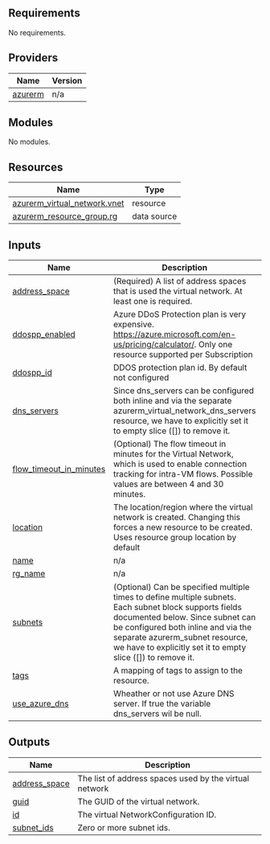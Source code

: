 ## Requirements

No requirements.

## Providers

| Name | Version |
|------|---------|
| <a name="provider_azurerm"></a> [azurerm](#provider\_azurerm) | n/a |

## Modules

No modules.

## Resources

| Name | Type |
|------|------|
| [azurerm_virtual_network.vnet](https://registry.terraform.io/providers/hashicorp/azurerm/latest/docs/resources/virtual_network) | resource |
| [azurerm_resource_group.rg](https://registry.terraform.io/providers/hashicorp/azurerm/latest/docs/data-sources/resource_group) | data source |

## Inputs

| Name | Description | Type | Default | Required |
|------|-------------|------|---------|:--------:|
| <a name="input_address_space"></a> [address\_space](#input\_address\_space) | (Required) A list of address spaces that is used the virtual network. At least one is required. | `list(string)` | n/a | yes |
| <a name="input_ddospp_enabled"></a> [ddospp\_enabled](#input\_ddospp\_enabled) | Azure DDoS Protection plan is very expensive. https://azure.microsoft.com/en-us/pricing/calculator/. Only one resource supported per Subscription | `bool` | `false` | no |
| <a name="input_ddospp_id"></a> [ddospp\_id](#input\_ddospp\_id) | DDOS protection plan id. By default not configured | `string` | `null` | no |
| <a name="input_dns_servers"></a> [dns\_servers](#input\_dns\_servers) | Since dns\_servers can be configured both inline and via the separate azurerm\_virtual\_network\_dns\_servers resource, we have to explicitly set it to empty slice ([]) to remove it. | `list(string)` | `[]` | no |
| <a name="input_flow_timeout_in_minutes"></a> [flow\_timeout\_in\_minutes](#input\_flow\_timeout\_in\_minutes) | (Optional) The flow timeout in minutes for the Virtual Network, which is used to enable connection tracking for intra-VM flows. Possible values are between 4 and 30 minutes. | `string` | `4` | no |
| <a name="input_location"></a> [location](#input\_location) | The location/region where the virtual network is created. Changing this forces a new resource to be created. Uses resource group location by default | `string` | `null` | no |
| <a name="input_name"></a> [name](#input\_name) | n/a | `any` | n/a | yes |
| <a name="input_rg_name"></a> [rg\_name](#input\_rg\_name) | n/a | `any` | n/a | yes |
| <a name="input_subnets"></a> [subnets](#input\_subnets) | (Optional) Can be specified multiple times to define multiple subnets. Each subnet block supports fields documented below. Since subnet can be configured both inline and via the separate azurerm\_subnet resource, we have to explicitly set it to empty slice ([]) to remove it. | <pre>list(object({<br>    name              = string # (Required) The name of the subnet.<br>    address_prefix    = string # (Required) The address prefix to use for the subnet.<br>    security_group_id = string # (Optional) The Network Security Group to associate with the subnet. (Referenced by id, ie. azurerm_network_security_group.example.id)<br>  }))</pre> | `[]` | no |
| <a name="input_tags"></a> [tags](#input\_tags) | A mapping of tags to assign to the resource. | `map(any)` | `{}` | no |
| <a name="input_use_azure_dns"></a> [use\_azure\_dns](#input\_use\_azure\_dns) | Wheather or not use Azure DNS server. If true the variable dns\_servers wil be null. | `bool` | `true` | no |

## Outputs

| Name | Description |
|------|-------------|
| <a name="output_address_space"></a> [address\_space](#output\_address\_space) | The list of address spaces used by the virtual network |
| <a name="output_guid"></a> [guid](#output\_guid) | The GUID of the virtual network. |
| <a name="output_id"></a> [id](#output\_id) | The virtual NetworkConfiguration ID. |
| <a name="output_subnet_ids"></a> [subnet\_ids](#output\_subnet\_ids) | Zero or more subnet ids. |
